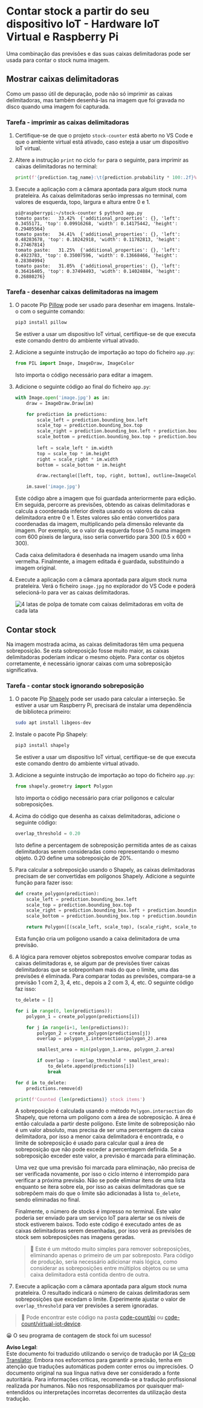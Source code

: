 <!--
CO_OP_TRANSLATOR_METADATA:
{
  "original_hash": "9c4320311c0f2c1884a6a21265d98a51",
  "translation_date": "2025-08-25T20:47:12+00:00",
  "source_file": "5-retail/lessons/2-check-stock-device/single-board-computer-count-stock.md",
  "language_code": "pt"
}
-->
# Contar stock a partir do seu dispositivo IoT - Hardware IoT Virtual e Raspberry Pi

Uma combinação das previsões e das suas caixas delimitadoras pode ser usada para contar o stock numa imagem.

## Mostrar caixas delimitadoras

Como um passo útil de depuração, pode não só imprimir as caixas delimitadoras, mas também desenhá-las na imagem que foi gravada no disco quando uma imagem foi capturada.

### Tarefa - imprimir as caixas delimitadoras

1. Certifique-se de que o projeto `stock-counter` está aberto no VS Code e que o ambiente virtual está ativado, caso esteja a usar um dispositivo IoT virtual.

1. Altere a instrução `print` no ciclo `for` para o seguinte, para imprimir as caixas delimitadoras no terminal:

    ```python
    print(f'{prediction.tag_name}:\t{prediction.probability * 100:.2f}%\t{prediction.bounding_box}')
    ```

1. Execute a aplicação com a câmara apontada para algum stock numa prateleira. As caixas delimitadoras serão impressas no terminal, com valores de esquerda, topo, largura e altura entre 0 e 1.

    ```output
    pi@raspberrypi:~/stock-counter $ python3 app.py 
    tomato paste:   33.42%  {'additional_properties': {}, 'left': 0.3455171, 'top': 0.09916268, 'width': 0.14175442, 'height': 0.29405564}
    tomato paste:   34.41%  {'additional_properties': {}, 'left': 0.48283678, 'top': 0.10242918, 'width': 0.11782813, 'height': 0.27467814}
    tomato paste:   31.25%  {'additional_properties': {}, 'left': 0.4923783, 'top': 0.35007596, 'width': 0.13668466, 'height': 0.28304994}
    tomato paste:   31.05%  {'additional_properties': {}, 'left': 0.36416405, 'top': 0.37494493, 'width': 0.14024884, 'height': 0.26880276}
    ```

### Tarefa - desenhar caixas delimitadoras na imagem

1. O pacote Pip [Pillow](https://pypi.org/project/Pillow/) pode ser usado para desenhar em imagens. Instale-o com o seguinte comando:

    ```sh
    pip3 install pillow
    ```

    Se estiver a usar um dispositivo IoT virtual, certifique-se de que executa este comando dentro do ambiente virtual ativado.

1. Adicione a seguinte instrução de importação ao topo do ficheiro `app.py`:

    ```python
    from PIL import Image, ImageDraw, ImageColor
    ```

    Isto importa o código necessário para editar a imagem.

1. Adicione o seguinte código ao final do ficheiro `app.py`:

    ```python
    with Image.open('image.jpg') as im:
        draw = ImageDraw.Draw(im)
    
        for prediction in predictions:
            scale_left = prediction.bounding_box.left
            scale_top = prediction.bounding_box.top
            scale_right = prediction.bounding_box.left + prediction.bounding_box.width
            scale_bottom = prediction.bounding_box.top + prediction.bounding_box.height
            
            left = scale_left * im.width
            top = scale_top * im.height
            right = scale_right * im.width
            bottom = scale_bottom * im.height
    
            draw.rectangle([left, top, right, bottom], outline=ImageColor.getrgb('red'), width=2)
    
        im.save('image.jpg')
    ```

    Este código abre a imagem que foi guardada anteriormente para edição. Em seguida, percorre as previsões, obtendo as caixas delimitadoras e calcula a coordenada inferior direita usando os valores da caixa delimitadora entre 0 e 1. Estes valores são então convertidos para coordenadas da imagem, multiplicando pela dimensão relevante da imagem. Por exemplo, se o valor da esquerda fosse 0.5 numa imagem com 600 píxeis de largura, isso seria convertido para 300 (0.5 x 600 = 300).

    Cada caixa delimitadora é desenhada na imagem usando uma linha vermelha. Finalmente, a imagem editada é guardada, substituindo a imagem original.

1. Execute a aplicação com a câmara apontada para algum stock numa prateleira. Verá o ficheiro `image.jpg` no explorador do VS Code e poderá selecioná-lo para ver as caixas delimitadoras.

    ![4 latas de polpa de tomate com caixas delimitadoras em volta de cada lata](../../../../../translated_images/rpi-stock-with-bounding-boxes.b5540e2ecb7cd49f1271828d3be412671d950e87625c5597ea97c90f11e01097.pt.jpg)

## Contar stock

Na imagem mostrada acima, as caixas delimitadoras têm uma pequena sobreposição. Se esta sobreposição fosse muito maior, as caixas delimitadoras poderiam indicar o mesmo objeto. Para contar os objetos corretamente, é necessário ignorar caixas com uma sobreposição significativa.

### Tarefa - contar stock ignorando sobreposição

1. O pacote Pip [Shapely](https://pypi.org/project/Shapely/) pode ser usado para calcular a interseção. Se estiver a usar um Raspberry Pi, precisará de instalar uma dependência de biblioteca primeiro:

    ```sh
    sudo apt install libgeos-dev
    ```

1. Instale o pacote Pip Shapely:

    ```sh
    pip3 install shapely
    ```

    Se estiver a usar um dispositivo IoT virtual, certifique-se de que executa este comando dentro do ambiente virtual ativado.

1. Adicione a seguinte instrução de importação ao topo do ficheiro `app.py`:

    ```python
    from shapely.geometry import Polygon
    ```

    Isto importa o código necessário para criar polígonos e calcular sobreposições.

1. Acima do código que desenha as caixas delimitadoras, adicione o seguinte código:

    ```python
    overlap_threshold = 0.20
    ```

    Isto define a percentagem de sobreposição permitida antes de as caixas delimitadoras serem consideradas como representando o mesmo objeto. 0.20 define uma sobreposição de 20%.

1. Para calcular a sobreposição usando o Shapely, as caixas delimitadoras precisam de ser convertidas em polígonos Shapely. Adicione a seguinte função para fazer isso:

    ```python
    def create_polygon(prediction):
        scale_left = prediction.bounding_box.left
        scale_top = prediction.bounding_box.top
        scale_right = prediction.bounding_box.left + prediction.bounding_box.width
        scale_bottom = prediction.bounding_box.top + prediction.bounding_box.height
    
        return Polygon([(scale_left, scale_top), (scale_right, scale_top), (scale_right, scale_bottom), (scale_left, scale_bottom)])
    ```

    Esta função cria um polígono usando a caixa delimitadora de uma previsão.

1. A lógica para remover objetos sobrepostos envolve comparar todas as caixas delimitadoras e, se algum par de previsões tiver caixas delimitadoras que se sobreponham mais do que o limite, uma das previsões é eliminada. Para comparar todas as previsões, compara-se a previsão 1 com 2, 3, 4, etc., depois a 2 com 3, 4, etc. O seguinte código faz isso:

    ```python
    to_delete = []

    for i in range(0, len(predictions)):
        polygon_1 = create_polygon(predictions[i])
    
        for j in range(i+1, len(predictions)):
            polygon_2 = create_polygon(predictions[j])
            overlap = polygon_1.intersection(polygon_2).area

            smallest_area = min(polygon_1.area, polygon_2.area)
    
            if overlap > (overlap_threshold * smallest_area):
                to_delete.append(predictions[i])
                break
    
    for d in to_delete:
        predictions.remove(d)

    print(f'Counted {len(predictions)} stock items')
    ```

    A sobreposição é calculada usando o método `Polygon.intersection` do Shapely, que retorna um polígono com a área de sobreposição. A área é então calculada a partir deste polígono. Este limite de sobreposição não é um valor absoluto, mas precisa de ser uma percentagem da caixa delimitadora, por isso a menor caixa delimitadora é encontrada, e o limite de sobreposição é usado para calcular qual a área de sobreposição que não pode exceder a percentagem definida. Se a sobreposição exceder este valor, a previsão é marcada para eliminação.

    Uma vez que uma previsão foi marcada para eliminação, não precisa de ser verificada novamente, por isso o ciclo interno é interrompido para verificar a próxima previsão. Não se pode eliminar itens de uma lista enquanto se itera sobre ela, por isso as caixas delimitadoras que se sobrepõem mais do que o limite são adicionadas à lista `to_delete`, sendo eliminadas no final.

    Finalmente, o número de stocks é impresso no terminal. Este valor poderia ser enviado para um serviço IoT para alertar se os níveis de stock estiverem baixos. Todo este código é executado antes de as caixas delimitadoras serem desenhadas, por isso verá as previsões de stock sem sobreposições nas imagens geradas.

    > 💁 Este é um método muito simples para remover sobreposições, eliminando apenas o primeiro de um par sobreposto. Para código de produção, seria necessário adicionar mais lógica, como considerar as sobreposições entre múltiplos objetos ou se uma caixa delimitadora está contida dentro de outra.

1. Execute a aplicação com a câmara apontada para algum stock numa prateleira. O resultado indicará o número de caixas delimitadoras sem sobreposições que excedam o limite. Experimente ajustar o valor de `overlap_threshold` para ver previsões a serem ignoradas.

> 💁 Pode encontrar este código na pasta [code-count/pi](../../../../../5-retail/lessons/2-check-stock-device/code-count/pi) ou [code-count/virtual-iot-device](../../../../../5-retail/lessons/2-check-stock-device/code-count/virtual-iot-device).

😀 O seu programa de contagem de stock foi um sucesso!

**Aviso Legal**:  
Este documento foi traduzido utilizando o serviço de tradução por IA [Co-op Translator](https://github.com/Azure/co-op-translator). Embora nos esforcemos para garantir a precisão, tenha em atenção que traduções automáticas podem conter erros ou imprecisões. O documento original na sua língua nativa deve ser considerado a fonte autoritária. Para informações críticas, recomenda-se a tradução profissional realizada por humanos. Não nos responsabilizamos por quaisquer mal-entendidos ou interpretações incorretas decorrentes da utilização desta tradução.